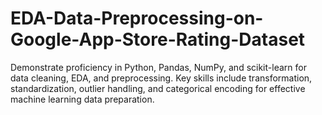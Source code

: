 # EDA-Data-Preprocessing-on-Google-App-Store-Rating-Dataset
Demonstrate proficiency in Python, Pandas, NumPy, and scikit-learn for data cleaning, EDA, and preprocessing. Key skills include transformation, standardization, outlier handling, and categorical encoding for effective machine learning data preparation.
